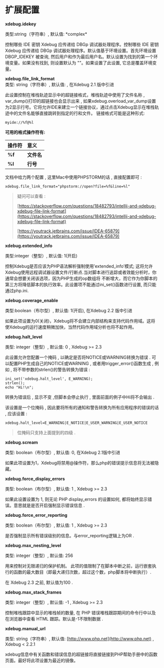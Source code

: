 # 扩展配置

**xdebug.idekey**

类型:string（字符串）, 默认值: \*complex\*

控制哪些 IDE 密钥 Xdebug 应传递给 DBGp 调试器处理程序。控制哪些 IDE 密钥 Xdebug 应传递给 DBGp 调试器处理程序。默认值基于环境设置。首先环境设置 DBGP\_IDEKEY 被查询, 然后用户和作为最后用户名。默认设置为找到的第一个环境变量。如果没有找到, 则设置默认为 ""。如果设置了此设置, 它总是覆盖环境变量。

**xdebug.file\_link\_format**  
类型: string（字符串）, 默认值: , 在Xdebug 2.1 版中引进

此设置控制在堆栈轨迹显示中的超链接格式，堆栈轨迹中使用了文件名称 , var\_dump\(\)打印的超链接也会显示出来 , 如果xdebug.overload\_var\_dump设置为2显示行号。它将允许IDE来建立一个链接协议，通过点击Xdebug显示在堆栈轨迹中的文件名能够直接跳转到指定的行和文件。 链接格式可能是这种形式:

```
myide://%f@%l
```

**可用的格式操作符有:**

| **操作符** | **意义** |
| :--- | :--- |
| **%f** | **文件名** |
| **%l** | **行号** |

文档中给力两个配置 , 这里Mac中使用PHPSTORM的话 , 直接配置即可 :

```
xdebug.file_link_format="phpstorm://open?file=%f&line=%l"
```

> 疑问可以查看 :
>
> [https://stackoverflow.com/questions/18482793/intellij-and-xdebug-xdebug-file-link-format](https://stackoverflow.com/questions/18482793/intellij-and-xdebug-xdebug-file-link-format)
>
> [https://youtrack.jetbrains.com/issue/IDEA-65879](https://youtrack.jetbrains.com/issue/IDEA-65879)

**xdebug.extended\_info**

类型:integer（整型）, 默认值: 1\(开启\)

控制Xdebug是否应该为PHP语法解析强制使用’extended\_info’模式; 这将允许Xdebug使用远程调试器设置文件/行断点.当对脚本进行追踪或者效能分析时，你通常会想要关闭该选项，因为PHP生成的op数组将 不断增大，而它作为你脚本的第三方将降低脚本的执行效率。此设置项不能通过ini\_set\(\)函数进行设置, 而只能通过php.ini.

**xdebug.coverage\_enable**

类型:boolean（布尔型）, 默认值: 1\(开启\), 在Xdebug 2.2 版中引进

如果此项设置为0\(关闭\)，Xdebug将不会建立内部结构来支持代码作用域。这将使Xdebug的运行速度稍微加快，当然代码作用域分析也将不起作用。

**xdebug.halt\_level**

类型: integer（整型）, 默认值: 0 , Xdebug &gt;= 2.3

此设置允许您配置一个掩码 , 以确定是否将NOTICE或WARNING转换为错误 . 可以配置PHP生成自己的NOTICE或WARNING , 或者用trigger\_error\(\)函数生成 , 例如 , 将不带参数的strlen\(\)的警告转换为错误 :

```
ini_set('xdebug.halt_level', E_WARNING);
strlen();
echo "Hi!\n";
```

转换为错误后 , 显示不变 ,但脚本会停止执行 , 里面前面的例子中Hi将不会输出 .

该设置是一个位掩码 , 因此要将所有的通知和警告转换为所有应用程序的错误的话 , 应该设置 :

```
xdebug.halt_level=E_WARNING|E_NOTICE|E_USER_WARNING|E_USER_NOTICE
```

> 位掩码只支持上面提到的四级 .

**xdebug.scream**

类型: boolean（布尔型）, 默认值: 0, 在Xdebug 2.1版中引进

如果此项设置为1，Xdebug将禁用@操作符，那么php的错误提示信息将无法被隐藏。

**xdebug.force\_display\_errors**

类型: boolean（布尔型）, 默认值: 1 , Xdebug &gt;= 2.3

如果此设置设置为 1, 则无论 PHP display\_errors 的设置如何, 都将始终显示错误。意思就是是否开启强制显示错误信息 .

**xdebug.force\_error\_reporting**

类型: boolean（布尔型）, 默认值: 1 , Xdebug &gt;= 2.3

是否强制显示所有错误级别的信息。与error\_reporting逻辑上为OR .

**xdebug.max\_nesting\_level**

类型: integer（整型）, 默认值: 256

用来控制对无限递归的保护机制。 此项的值限制了在脚本中断之前，运行嵌套执行的函数的最大数目（即最大递归次数，超过这个数，php脚本将中断执行）.

在 Xdebug 2.3 之前, 默认值为100 .

**xdebug.max\_stack\_frames**

类型: integer（整型）, 默认值: -1 , Xdebug &gt;= 2.3

控制堆栈跟踪中显示的堆栈帧的数量, 在 PHP 错误堆栈跟踪期间的命令行中以及在浏览器中查看 HTML 跟踪。默认是-1不限制数据 .

**xdebug.manual\_url**

类型: string（字符串）, 默认值: [http://www.php.net](http://www.php.net) , Xdebug &lt; 2.2.1

xdebug信息中有关函数和错误信息的超链接将直接链接到PHP帮助手册中的函数页面。最好将此项设置为最近的镜像。

